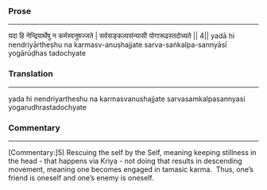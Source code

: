 ### Prose 
 --- 
यदा हि नेन्द्रियार्थेषु न कर्मस्वनुषज्जते |
सर्वसङ्कल्पसंन्यासी योगारूढस्तदोच्यते || 4||
yadā hi nendriyārtheṣhu na karmasv-anuṣhajjate
sarva-saṅkalpa-sannyāsī yogārūḍhas tadochyate

### Translation 
 --- 
yada hi nendriyartheshu na karmasvanushajjate sarvasamkalpasannyasi yogarudhrastadochyate

### Commentary 
 --- 
[Commentary:]5) Rescuing the self by the Self, meaning keeping stillness in the head - that happens via Kriya - not doing that results in descending movement, meaning one becomes engaged in tamasic karma.  Thus, one’s friend is oneself and one’s enemy is oneself.